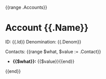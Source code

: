 {{range .Accounts}}
# Account {{.Name}}
ID: {{.Id}}
Denomination: {{.Denom}}

Contacts:
{{range $what, $value := .Contact}}
- **{{$what}}:** {{$value}}{{end}}

{{end}}
